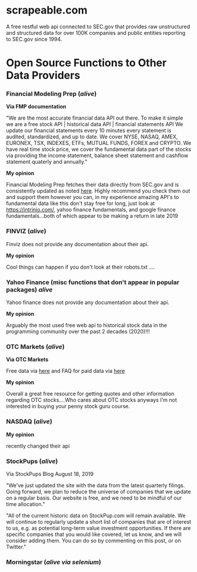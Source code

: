 # scrapeable.com

A free restful web api connected to SEC.gov that provides raw unstructured and structured data for over 100K companies and public entities reporting to SEC.gov since 1994. 

 
# Open Source Functions to Other Data Providers


### Financial Modeling Prep (*alive*)

**Via FMP documentation**

"We are the most accurate financial data API out there.
To make it simple we are a free stock API | historical data API | financial statements API
We update our financial statements every 10 minutes every statement is audited, standardized, and up to date.
We cover NYSE, NASAQ, AMEX, EURONEX, TSX, INDEXES, ETFs, MUTUAL FUNDS, FOREX and CRYPTO.
We have real time stock price, we cover the fundamental data part of the stocks via providing the income statement, balance sheet statement and cashflow statement quaterly and annually."

**My opinion**

Financial Modeling Prep fetches their data directly from SEC.gov and is consistently updated as noted [here](https://github.com/antoinevulcain/Financial-Modeling-Prep-API/issues/6). Highly recommend you check them out and support them however you can, in my experience amazing API's to fundamental data like this don't stay free for long, just look at https://intrinio.com/, yahoo finance fundamentals, and google finance fundamentals...both of which appear to be making a return in late 2019


### FINVIZ (*alive*)

Finviz does not provide any documentation about their api.

**My opinion** 

Cool things can happen if you don't look at their robots.txt ....


### Yahoo Finance (misc functions that don't appear in popular packages) *alive*

Yahoo finance does not provide any documentation about their api.

**My opinion**

Arguably the most used free web api to historical stock data in the programming community over the past 2 decades (2020)!!! 


### OTC Markets (*alive*)


**Via OTC Markets**

Free data via [here](https://backend.otcmarkets.com/) and FAQ for paid data via [here](https://www.otcmarkets.com/market-data/overview)

**My opinion**

Overall a great free resource for getting quotes and other information regarding OTC stocks....Who cares about OTC stocks anyways I'm not interested in buying your penny stock guru course.


### NASDAQ (*alive*)

**My opinion**

recently changed their api 


### StockPups (*alive*)

Via StockPups Blog August 18, 2019

"We've just updated the site with the data from the latest quarterly filings. Going forward, we plan to reduce the universe of companies that we update on a regular basis. Our website is free, and we need to be mindful of our time allocation."

"All of the current historic data on StockPup.com will remain available. We will continue to regularly update a short list of companies that are of interest to us, e.g. as potential long-term value investment opportunities. If there are specific companies that you would like covered, let us know, and we will consider adding them. You can do so by commenting on this post, or on Twitter."


### Morningstar (*alive via selenium*)


